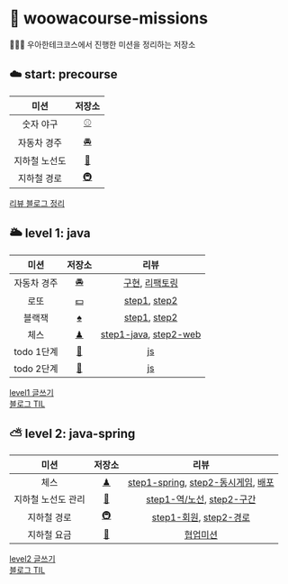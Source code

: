 # 📝 woowacourse-missions
👩🏻‍💻 우아한테크코스에서 진행한 미션을 정리하는 저장소

## ☁️ start: precourse
|미션|저장소|
|:-----:|:-:|
|숫자 야구|[⚾️](https://github.com/dusdn1702/java-baseball-precourse)|
|자동차 경주|[🚘](https://github.com/dusdn1702/java-racingcar-precourse)|
|지하철 노선도|[🚊](https://github.com/dusdn1702/java-subway-map-precourse)|
|지하철 경로|[🚇](https://github.com/dusdn1702/java-subway-path-precourse)|

[리뷰 블로그 정리](https://dusdn1702.github.io/study/17)
<br>

## 🌥 level 1: java
|미션|저장소|리뷰|
|:-----:|:-:|:-:|
|자동차 경주|[🚘](https://github.com/dusdn1702/java-racingcar)|[구현](https://github.com/woowacourse/java-racingcar/pull/161), [리팩토링](https://github.com/woowacourse/java-racingcar/pull/223)|
|로또|[💵](https://github.com/dusdn1702/java-lotto)|[step1](https://github.com/woowacourse/java-lotto/pull/242), [step2](https://github.com/woowacourse/java-lotto/pull/321)|
|블랙잭|[♠️](https://github.com/dusdn1702/java-blackjack)|[step1](https://github.com/woowacourse/java-blackjack/pull/154), [step2](https://github.com/woowacourse/java-blackjack/pull/186)|
|체스|[♟](https://github.com/dusdn1702/java-chess)|[step1-java](https://github.com/woowacourse/java-chess/pull/184), [step2-web](https://github.com/woowacourse/java-chess/pull/222)|
|todo 1단계|[🔖](https://github.com/dusdn1702/js-todo-list-step1)|[js](https://github.com/woowacourse/js-todo-list-step1/pull/36)|
|todo 2단계|[📌](https://github.com/dusdn1702/js-todo-list-step2)|[js](https://github.com/woowacourse/js-todo-list-step2/pull/11)|

[level1 글쓰기](https://github.com/woowacourse/woowa-writing-3/pull/43)  
[블로그 TIL](https://dusdn1702.github.io/tags/#techcourse)
<br>

## ⛅️ level 2: java-spring
|미션|저장소|리뷰|
|:-----:|:-:|:-:|
|체스|[♟](https://github.com/dusdn1702/jwp-chess)|[step1-spring](https://github.com/woowacourse/jwp-chess/pull/255), [step2-동시게임](https://github.com/woowacourse/jwp-chess/pull/308), [배포](http://sally-chess.p-e.kr:8080/)|
|지하철 노선도 관리|[🚊](https://github.com/dusdn1702/atdd-subway-map)|[step1-역/노선](https://github.com/woowacourse/atdd-subway-map/pull/97), [step2-구간](https://github.com/woowacourse/atdd-subway-map/pull/133)|  
|지하철 경로|[🚇](https://github.com/dusdn1702/atdd-subway-path)|[step1-회원](https://github.com/woowacourse/atdd-subway-path/pull/88), [step2-경로](https://github.com/woowacourse/atdd-subway-path/pull/142)|  
|지하철 요금|[🚋](https://github.com/dusdn1702/atdd-subway-fare)|[협업미션](https://github.com/woowacourse/atdd-subway-fare/pull/41)|  

[level2 글쓰기](https://github.com/woowacourse/woowa-writing-3/pull/109)  
[블로그 TIL](https://dusdn1702.github.io/tags/#techcourse)  
<br>


